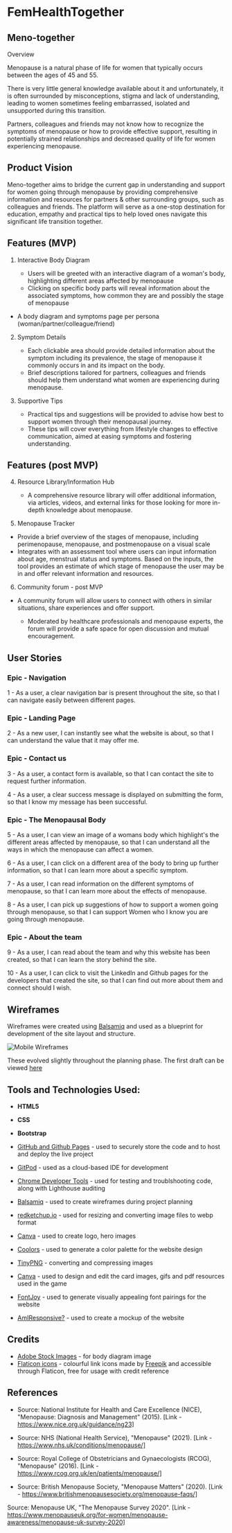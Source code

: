 # FemHealthTogether

## Meno-together 

Overview

Menopause is a natural phase of life for women that typically occurs between the ages of 45 and 55. 

There is very little general knowledge available about it and unfortunately, it is often surrounded by misconceptions, stigma and lack of understanding, leading to women sometimes feeling embarrassed, isolated and unsupported during this transition. 

Partners, colleagues and friends may not know how to recognize the symptoms of menopause or how to provide effective support, resulting in potentially strained relationships and decreased quality of life for women experiencing menopause.

## Product Vision

Meno-together aims to bridge the current gap in understanding and support for women going through menopause by providing comprehensive information and resources for partners & other surrounding groups, such as colleagues and friends. 
The platform will serve as a one-stop destination for education, empathy and practical tips to help loved ones navigate this significant life transition together.

## Features (MVP)

1. Interactive Body Diagram

   - Users will be greeted with an interactive diagram of a woman's body, highlighting different areas affected by menopause
   - Clicking on specific body parts will reveal information about the associated symptoms, how common they are and possibly the stage of menopause

- A body diagram and symptoms page per persona (woman/partner/colleague/friend)

2. Symptom Details

   - Each clickable area should provide detailed information about the symptom including its prevalence, the stage of menopause it commonly occurs in and its impact on the body.
   - Brief descriptions tailored for partners, colleagues and friends should help them understand what women are experiencing during menopause.


3. Supportive Tips

   - Practical tips and suggestions will be provided to advise how best to support women through their menopausal journey.
   - These tips will cover everything from lifestyle changes to effective communication, aimed at easing symptoms and fostering understanding.

## Features (post MVP)

4. Resource Library/Information Hub

   - A comprehensive resource library will offer additional information, via articles, videos, and external links for those looking for more in-depth knowledge about menopause.

5. Menopause Tracker

- Provide a brief overview of the stages of menopause, including perimenopause, menopause, and postmenopause on a visual scale
- Integrates with an assessment tool where users can input information about age, menstrual status and symptoms. Based on the inputs, the tool provides an estimate of which stage of menopause the user may be in and offer relevant information and resources.

6. Community forum - post MVP

 - A community forum will allow users to connect with others in similar situations, share experiences and offer support.

   - Moderated by healthcare professionals and menopause experts, the forum will provide a safe space for open discussion and mutual encouragement.


## **User Stories**

### Epic - Navigation

1 - As a user, a clear navigation bar is present throughout the site, so that I can navigate easily between different pages.

### Epic - Landing Page

2 - As a new user, I can instantly see what the website is about, so that I can understand the value that it may offer me.

### Epic - Contact us

3 - As a user, a contact form is available, so that I can contact the site to request further information.

4 - As a user, a clear success message is displayed on submitting the form, so that I know my message has been successful.

### Epic - The Menopausal Body

5 - As a user, I can view an image of a womans body which highlight's the different areas affected by menopause, so that I can understand all the ways in which the menopause can affect a women.

6 - As a user, I can click on a different area of the body to bring up further information, so that I can learn more about a specific symptom.

7 - As a user, I can read information on the different symptoms of menopause, so that I can learn more about the effects of menopause.

8 - As a user, I can pick up suggestions of how to support a women going through menopause, so that I can support Women who I know you are going through menopause.

### Epic - About the team

9 - As a user, I can read about the team and why this website has been created, so that I can learn the story behind the site.

10 - As a user, I can click to visit the LinkedIn and Github pages for the developers that created the site, so that I can find out more about them and connect should I wish.


## **Wireframes**

Wireframes were created using [Balsamiq](https://balsamiq.com/wireframes/) and used as a blueprint for development of the site layout and structure.

![Mobile Wireframes](docs/wireframes/meno-together-mobile-draft2.png)

These evolved slightly throughout the planning phase.  The first draft can be viewed [here](docs/wireframes/meno-together-mobile-draft1.png)

## Tools and Technologies Used:

- **HTML5**
- **CSS**
- **Bootstrap**

- [GitHub and Github Pages](https://github.com/) - used to securely store the code and to host and deploy the live project
- [GitPod](https://www.gitpod.io/) - used as a cloud-based IDE for development
- [Chrome Developer Tools](https://developer.chrome.com/docs/devtools/) - used for testing and troublshooting code, along with Lighthouse auditing
- [Balsamiq](https://balsamiq.com/wireframes/) - used to create wireframes during project planning
- [redketchup.io](https://redketchup.io/) - used for resizing and converting image files to webp format
- [Canva](https://www.canva.com/) - used to create logo, hero images
- [Coolors](https://coolors.co/) - used to generate a color palette for the website design
- [TinyPNG](https://tinypng.com/) - converting and compressing images
- [Canva](https://www.canva.com/) - used to design and edit the card images, gifs and pdf resources used in the game
- [FontJoy](https://fontjoy.com/) - used to generate visually appealing font pairings for  the website
- [AmIResponsive?](https://ui.dev/amiresponsive?url=https://tarahwaters.github.io/milestone-project2/) - used to create a mockup of the website

## Credits
- [Adobe Stock Images](https://stock.adobe.com/uk/search/images?filters%5Bcontent_type%3Azip_vector%5D=true&hide_panel=true&k=body+outline&search_type=usertyped&asset_id=740103554) - for body diagram image
- [Flaticon icons](https://www.flaticon.com/authors/basic-accent/lineal-color) - colourful link icons made by [Freepik](https://www.freepik.com/) and accessible through Flaticon, free for usage with credit reference

## References

- Source: National Institute for Health and Care Excellence (NICE), "Menopause: Diagnosis and Management" (2015). [Link - https://www.nice.org.uk/guidance/ng23]

 - Source: NHS (National Health Service), "Menopause" (2021). [Link - https://www.nhs.uk/conditions/menopause/]

  - Source: Royal College of Obstetricians and Gynaecologists (RCOG), "Menopause" (2016). [Link - https://www.rcog.org.uk/en/patients/menopause/]

  - Source: British Menopause Society, "Menopause Matters" (2020). [Link - https://www.britishmenopausesociety.org/menopause-faqs/]

  Source: Menopause UK, "The Menopause Survey 2020". [Link - https://www.menopauseuk.org/for-women/menopause-awareness/menopause-uk-survey-2020]
